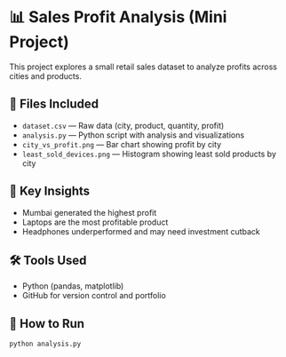 # 📊 Sales Profit Analysis (Mini Project)

This project explores a small retail sales dataset to analyze profits across cities and products.

## 📁 Files Included
- `dataset.csv` — Raw data (city, product, quantity, profit)
- `analysis.py` — Python script with analysis and visualizations
- `city_vs_profit.png` — Bar chart showing profit by city
- `least_sold_devices.png` — Histogram showing least sold products by city

## 🧠 Key Insights
- Mumbai generated the highest profit
- Laptops are the most profitable product
- Headphones underperformed and may need investment cutback

## 🛠 Tools Used
- Python (pandas, matplotlib)
- GitHub for version control and portfolio

## 📌 How to Run
```bash
python analysis.py
